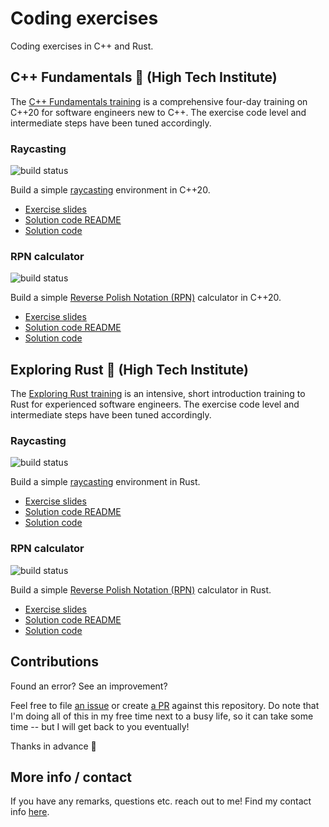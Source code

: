 # Coding exercises

Coding exercises in C++ and Rust.

## C++ Fundamentals 🔩 (High Tech Institute)

The [C++ Fundamentals training](https://www.hightechinstitute.nl/courses/c-fundamentals/) is a comprehensive four-day training on C++20 for software engineers new to C++.
The exercise code level and intermediate steps have been tuned accordingly.

### Raycasting

![build status](https://github.com/krisvanrens/coding-exercises/actions/workflows/cpp-raycasting.yml/badge.svg)

Build a simple [raycasting](https://en.wikipedia.org/wiki/Ray_casting) environment in C++20.

- [Exercise slides](https://krisvanrens.github.io/coding-exercises/cpp-fundamentals-exercises/module_xx-exercise-raycasting.html)
- [Solution code README](https://krisvanrens.github.io/coding-exercises/cpp-fundamentals-exercises/raycasting)
- [Solution code](https://github.com/krisvanrens/coding-exercises/tree/main/cpp-fundamentals-exercises/raycasting)

### RPN calculator

![build status](https://github.com/krisvanrens/coding-exercises/actions/workflows/cpp-rpn-calculator.yml/badge.svg)

Build a simple [Reverse Polish Notation (RPN)](https://en.wikipedia.org/wiki/Reverse_Polish_notation) calculator in C++20.

- [Exercise slides](https://krisvanrens.github.io/coding-exercises/cpp-fundamentals-exercises/module_xx-exercise-rpn-calculator.html)
- [Solution code README](https://krisvanrens.github.io/coding-exercises/cpp-fundamentals-exercises/rpn-calculator)
- [Solution code](https://github.com/krisvanrens/coding-exercises/tree/main/cpp-fundamentals-exercises/rpn-calculator)

## Exploring Rust 🦀 (High Tech Institute)

The [Exploring Rust training](https://www.hightechinstitute.nl/courses/exploring-rust/) is an intensive, short introduction training to Rust for experienced software engineers.
The exercise code level and intermediate steps have been tuned accordingly.

### Raycasting

![build status](https://github.com/krisvanrens/coding-exercises/actions/workflows/rust-raycasting.yml/badge.svg)

Build a simple [raycasting](https://en.wikipedia.org/wiki/Ray_casting) environment in Rust.

- [Exercise slides](https://krisvanrens.github.io/coding-exercises/exploring-rust-exercises/part_x-exercise-raycasting.html)
- [Solution code README](https://krisvanrens.github.io/coding-exercises/exploring-rust-exercises/raycasting)
- [Solution code](https://github.com/krisvanrens/coding-exercises/tree/main/exploring-rust-exercises/raycasting)

### RPN calculator

![build status](https://github.com/krisvanrens/coding-exercises/actions/workflows/rust-rpn-calculator.yml/badge.svg)

Build a simple [Reverse Polish Notation (RPN)](https://en.wikipedia.org/wiki/Reverse_Polish_notation) calculator in Rust.

- [Exercise slides](https://krisvanrens.github.io/coding-exercises/exploring-rust-exercises/part_x-exercise-rpn-calculator.html)
- [Solution code README](https://krisvanrens.github.io/coding-exercises/exploring-rust-exercises/rpn-calculator)
- [Solution code](https://github.com/krisvanrens/coding-exercises/tree/main/exploring-rust-exercises/rpn-calculator)

## Contributions

Found an error?
See an improvement?

Feel free to file [an issue](https://github.com/krisvanrens/coding-exercises/issues/new/choose) or create [a PR](https://github.com/krisvanrens/coding-exercises/pulls) against this repository.
Do note that I'm doing all of this in my free time next to a busy life, so it can take some time -- but I will get back to you eventually!

Thanks in advance 🙂

## More info / contact

If you have any remarks, questions etc. reach out to me!
Find my contact info [here](https://vanrens.org).

